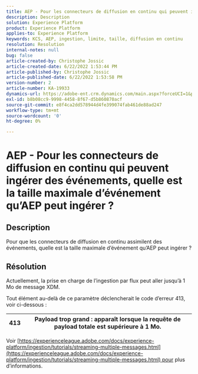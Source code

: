 ```yaml
---
title: AEP - Pour les connecteurs de diffusion en continu qui peuvent ingérer des événements, quelle est la taille maximale d’événement qu’AEP peut ingérer ?
description: Description
solution: Experience Platform
product: Experience Platform
applies-to: Experience Platform
keywords: KCS, AEP, ingestion, limite, taille, diffusion en continu
resolution: Resolution
internal-notes: null
bug: false
article-created-by: Christophe Jossic
article-created-date: 6/22/2022 1:53:44 PM
article-published-by: Christophe Jossic
article-published-date: 6/22/2022 1:53:58 PM
version-number: 2
article-number: KA-19933
dynamics-url: https://adobe-ent.crm.dynamics.com/main.aspx?forceUCI=1&pagetype=entityrecord&etn=knowledgearticle&id=16f23eb7-32f2-ec11-bb3d-6045bd0158c7
exl-id: b8b08cc9-9998-4458-8f67-d5b860870acf
source-git-commit: e8f4ca2dd578944d4fe399074fab461de88ad247
workflow-type: tm+mt
source-wordcount: '0'
ht-degree: 0%

---
```


# AEP - Pour les connecteurs de diffusion en continu qui peuvent ingérer des événements, quelle est la taille maximale d’événement qu’AEP peut ingérer ?

## Description

Pour que les connecteurs de diffusion en continu assimilent des événements, quelle est la taille maximale d’événement qu’AEP peut ingérer ?

## Résolution


Actuellement, la prise en charge de l’ingestion par flux peut aller jusqu’à 1 Mo de message XDM.

Tout élément au-delà de ce paramètre déclencherait le code d’erreur 413, voir ci-dessous :




| 413 | Payload trop grand : apparaît lorsque la requête de payload totale est supérieure à 1 Mo. |
| --- | --- |




Voir [https://experienceleague.adobe.com/docs/experience-platform/ingestion/tutorials/streaming-multiple-messages.html](https://experienceleague.adobe.com/docs/experience-platform/ingestion/tutorials/streaming-multiple-messages.html) pour plus d’informations.
